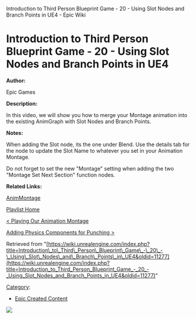 Introduction to Third Person Blueprint Game - 20 - Using Slot Nodes and Branch Points in UE4 - Epic Wiki                    

Introduction to Third Person Blueprint Game - 20 - Using Slot Nodes and Branch Points in UE4
============================================================================================

  

**Author:**

Epic Games

**Description:**

In this video, we will show you how to merge your Montage animation into the existing AnimGraph with Slot Nodes and Branch Points.

**Notes:**

When adding the Slot node, its the one under Blend. Use the details tab for the node to update the Slot Name to whatever you set in your Animation Montage.

Do not forget to set the new "Montage" setting when adding the two "Montage Set Next Section" function nodes.

**Related Links:**

[AnimMontage](https://docs.unrealengine.com/latest/INT/Engine/Animation/AnimMontage/index.html)

[Playlist Home](/Category:Epic_Video_Playlists "Category:Epic Video Playlists")

[< Playing Our Animation Montage](/Introduction_to_Third_Person_Blueprint_Game_-_19_-_Playing_Our_Animation_Montage_in_UE4 "Introduction to Third Person Blueprint Game - 19 - Playing Our Animation Montage in UE4")

[Adding Physics Components for Punching >](/Introduction_to_Third_Person_Blueprint_Game_-_21_-_Adding_Physics_Components_for_Punching_in_UE4 "Introduction to Third Person Blueprint Game - 21 - Adding Physics Components for Punching in UE4")

Retrieved from "[https://wiki.unrealengine.com/index.php?title=Introduction\_to\_Third\_Person\_Blueprint\_Game\_-\_20\_-\_Using\_Slot\_Nodes\_and\_Branch\_Points\_in\_UE4&oldid=11277](https://wiki.unrealengine.com/index.php?title=Introduction_to_Third_Person_Blueprint_Game_-_20_-_Using_Slot_Nodes_and_Branch_Points_in_UE4&oldid=11277)"

[Category](/Special:Categories "Special:Categories"):

*   [Epic Created Content](/Category:Epic_Created_Content "Category:Epic Created Content")

  ![](https://tracking.unrealengine.com/track.png)